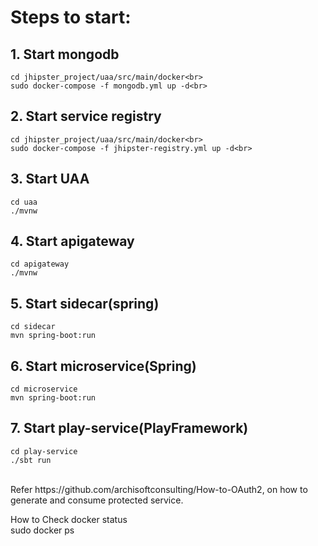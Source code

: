 # Steps to start:

## 1. Start mongodb<br>
```
cd jhipster_project/uaa/src/main/docker<br>
sudo docker-compose -f mongodb.yml up -d<br>
```

## 2. Start service registry<br>
```
cd jhipster_project/uaa/src/main/docker<br>
sudo docker-compose -f jhipster-registry.yml up -d<br>
```
## 3. Start UAA<br>
```
cd uaa
./mvnw
```
## 4. Start apigateway<br>
```
cd apigateway
./mvnw
```

## 5. Start sidecar(spring)<br>
```
cd sidecar
mvn spring-boot:run
```

## 6. Start microservice(Spring)<br>
```
cd microservice
mvn spring-boot:run
```

## 7. Start play-service(PlayFramework)<br>
```
cd play-service
./sbt run
```

<br>
Refer https://github.com/archisoftconsulting/How-to-OAuth2, on how to generate and consume protected service.

How to Check docker status<br>
sudo docker ps
